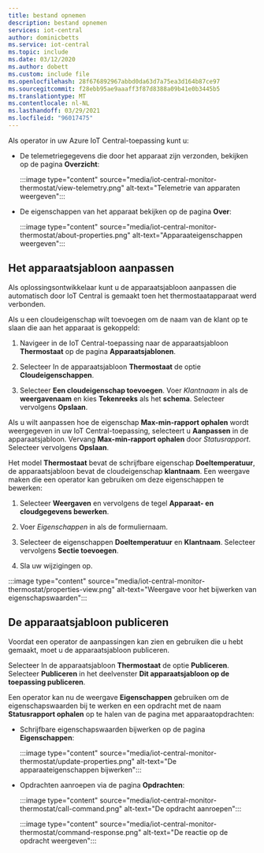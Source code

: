 ```yaml
---
title: bestand opnemen
description: bestand opnemen
services: iot-central
author: dominicbetts
ms.service: iot-central
ms.topic: include
ms.date: 03/12/2020
ms.author: dobett
ms.custom: include file
ms.openlocfilehash: 28f676892967abbd0da63d7a75ea3d164b87ce97
ms.sourcegitcommit: f28ebb95ae9aaaff3f87d8388a09b41e0b3445b5
ms.translationtype: MT
ms.contentlocale: nl-NL
ms.lasthandoff: 03/29/2021
ms.locfileid: "96017475"
---
```

Als operator in uw Azure IoT Central-toepassing kunt u:

* De telemetriegegevens die door het apparaat zijn verzonden, bekijken op de pagina **Overzicht**:

    :::image type="content" source="media/iot-central-monitor-thermostat/view-telemetry.png" alt-text="Telemetrie van apparaten weergeven":::

* De eigenschappen van het apparaat bekijken op de pagina **Over**:

    :::image type="content" source="media/iot-central-monitor-thermostat/about-properties.png" alt-text="Apparaateigenschappen weergeven":::

## <a name="customize-the-device-template"></a>Het apparaatsjabloon aanpassen

Als oplossingsontwikkelaar kunt u de apparaatsjabloon aanpassen die automatisch door IoT Central is gemaakt toen het thermostaatapparaat werd verbonden.

Als u een cloudeigenschap wilt toevoegen om de naam van de klant op te slaan die aan het apparaat is gekoppeld:

1. Navigeer in de IoT Central-toepassing naar de apparaatsjabloon **Thermostaat** op de pagina **Apparaatsjablonen**.

1. Selecteer In de apparaatsjabloon **Thermostaat** de optie **Cloudeigenschappen**.

1. Selecteer **Een cloudeigenschap toevoegen**. Voer *Klantnaam* in als de **weergavenaam** en kies **Tekenreeks** als het **schema**. Selecteer vervolgens **Opslaan**.

Als u wilt aanpassen hoe de eigenschap **Max-min-rapport ophalen** wordt weergegeven in uw IoT Central-toepassing, selecteert u **Aanpassen** in de apparaatsjabloon. Vervang **Max-min-rapport ophalen** door *Statusrapport*. Selecteer vervolgens **Opslaan**.

Het model **Thermostaat** bevat de schrijfbare eigenschap **Doeltemperatuur**, de apparaatsjabloon bevat de cloudeigenschap **klantnaam**. Een weergave maken die een operator kan gebruiken om deze eigenschappen te bewerken:

1. Selecteer **Weergaven** en vervolgens de tegel **Apparaat- en cloudgegevens bewerken**.

1. Voer _Eigenschappen_ in als de formuliernaam.

1. Selecteer de eigenschappen **Doeltemperatuur** en **Klantnaam**. Selecteer vervolgens **Sectie toevoegen**.

1. Sla uw wijzigingen op.

:::image type="content" source="media/iot-central-monitor-thermostat/properties-view.png" alt-text="Weergave voor het bijwerken van eigenschapswaarden":::

## <a name="publish-the-device-template"></a>De apparaatsjabloon publiceren

Voordat een operator de aanpassingen kan zien en gebruiken die u hebt gemaakt, moet u de apparaatsjabloon publiceren.

Selecteer In de apparaatsjabloon **Thermostaat** de optie **Publiceren**. Selecteer **Publiceren** in het deelvenster **Dit apparaatsjabloon op de toepassing publiceren**.

Een operator kan nu de weergave **Eigenschappen** gebruiken om de eigenschapswaarden bij te werken en een opdracht met de naam **Statusrapport ophalen** op te halen van de pagina met apparaatopdrachten:

* Schrijfbare eigenschapswaarden bijwerken op de pagina **Eigenschappen**:

    :::image type="content" source="media/iot-central-monitor-thermostat/update-properties.png" alt-text="De apparaateigenschappen bijwerken":::

* Opdrachten aanroepen via de pagina **Opdrachten**:

    :::image type="content" source="media/iot-central-monitor-thermostat/call-command.png" alt-text="De opdracht aanroepen":::

    :::image type="content" source="media/iot-central-monitor-thermostat/command-response.png" alt-text="De reactie op de opdracht weergeven":::
